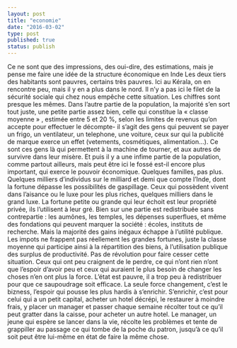 ```yaml
---
layout: post
title: "economie"
date: "2016-03-02"
type: post
published: true
status: publish
---
```


Ce ne sont que des impressions, des oui-dire, des estimations, mais je pense me faire une idée de la structure économique en Inde Les deux tiers des habitants sont pauvres, certains très pauvres. Ici au Kérala, on en rencontre peu, mais il y en a plus dans le nord. Il n’y a pas ici le filet de la sécurité sociale qui chez nous empêche cette situation. Les chiffres sont presque les mêmes. Dans l’autre partie de la population, la majorité s’en sort tout juste, une petite partie assez bien, celle qui constitue la « classe moyenne » , estimée entre 5 et 20 %, selon les limites de revenus qu’on accepte pour effectuer le décompte- il s’agit des gens qui peuvent se payer un frigo, un ventilateur, un telephone, une voiture, ceux sur qui la publicité de marque exerce un effet (vetements, cosmétiques, alimentation…). Ce sont ces gens là qui permettent à la machine de tourner, et aux autres de survivre dans leur misère. Et puis il y a une infime partie de la population, comme partout ailleurs, mais peut être ici le fossé est-il encore plus important, qui exerce le pouvoir économique. Quelques familles, pas plus. Quelques milliers d’individus sur le milliard et demi que compte l’Inde, dont la fortune dépasse les possibilités de gaspillage. Ceux qui possèdent vivent dans l’aisance ou le luxe pour les plus riches, quelques milliers dans le grand luxe. La fortune petite ou grande qui leur échoit est leur propriété privée, ils l’utilisent à leur gré. Bien sur une partie est redistribuée sans contrepartie : les aumônes, les temples, les dépenses superflues, et même des fondations qui peuvent marquer la société : écoles, instituts de recherche. Mais la majorité des gains inégaux échappe à l’utilité publique. Les impots ne frappent pas réellement les grandes fortunes, juste la classe moyenne qui participe ainsi à la répartition des biens, à l’utilisation publique des surplus de productivité. Pas de révolution pour faire cesser cette situation. Ceux qui ont peu craignent de le perdre, ce qui n’ont rien n’ont que l’espoir d’avoir peu et ceux qui auraient le plus besoin de changer les choses n’en ont plus la force. L’état est pauvre, il a trop peu à redistribuer pour que ce saupoudrage soit efficace. La seule force changement, c’est le bizness, l’espoir qui pousse les plus hardis à s’enrichir. S’enrichir, c’est pour celui qui a un petit capital, acheter un hotel décrépi, le restaurer à moindre frais, y placer un manager et passer chaque semaine récolter tout ce qu’il peut gratter dans la caisse, pour acheter un autre hotel. Le manager, un jeune qui espère se lancer dans la vie, récolte les problèmes et tente de grappiller au passage ce qui tombe de la poche du patron, jusqu’à ce qu’il soit peut être lui-même en état de faire la même chose.
